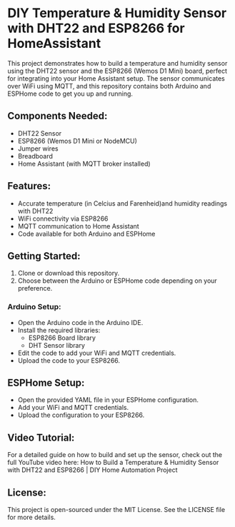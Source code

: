 

# DIY Temperature & Humidity Sensor with DHT22 and ESP8266 for HomeAssistant
This project demonstrates how to build a temperature and humidity sensor using the DHT22 sensor and the ESP8266 (Wemos D1 Mini) board, perfect for integrating into your Home Assistant setup. The sensor communicates over WiFi using MQTT, and this repository contains both Arduino and ESPHome code to get you up and running.

## Components Needed:
- DHT22 Sensor
- ESP8266 (Wemos D1 Mini or NodeMCU)
- Jumper wires
- Breadboard
- Home Assistant (with MQTT broker installed)

## Features:
- Accurate temperature (in Celcius and Farenheid)and humidity readings with DHT22
- WiFi connectivity via ESP8266
- MQTT communication to Home Assistant
- Code available for both Arduino and ESPHome

## Getting Started:
1. Clone or download this repository.
2. Choose between the Arduino or ESPHome code depending on your preference.
### Arduino Setup:
- Open the Arduino code in the Arduino IDE.
- Install the required libraries:
  - ESP8266 Board library
  - DHT Sensor library
- Edit the code to add your WiFi and MQTT credentials.
- Upload the code to your ESP8266.

## ESPHome Setup:
- Open the provided YAML file in your ESPHome configuration.
- Add your WiFi and MQTT credentials.
- Upload the configuration to your ESP8266.

## Video Tutorial:
For a detailed guide on how to build and set up the sensor, check out the full YouTube video here:
How to Build a Temperature & Humidity Sensor with DHT22 and ESP8266 | DIY Home Automation Project

## License:
This project is open-sourced under the MIT License. See the LICENSE file for more details.
